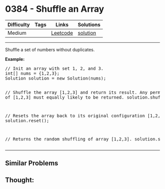 # 0384 - Shuffle an Array

Difficulty  | Tags | Links | Solutions
----------- | ---- | ----- | -----
Medium |  | [Leetcode](https://leetcode.com/problems/shuffle-an-array) | [solution](https://leetcode.com/problems/shuffle-an-array/solution/)


-----------

<p>Shuffle a set of numbers without duplicates.
</p>

<p><b>Example:</b>
<pre>
// Init an array with set 1, 2, and 3.
int[] nums = {1,2,3};
Solution solution = new Solution(nums);

// Shuffle the array [1,2,3] and return its result. Any permutation of [1,2,3] must equally likely to be returned.
solution.shuffle();

// Resets the array back to its original configuration [1,2,3].
solution.reset();

// Returns the random shuffling of array [1,2,3].
solution.shuffle();
</pre>
</p>

-----------


## Similar Problems




## Thought:
